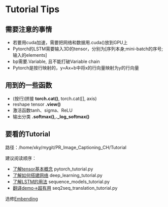 # Tutorial Tips
## 需要注意的事情
+ 若要用cuda加速，需要把网络和数据用.cuda()放到GPU上
+ Pytorch的LSTM需要输入3D的tensor，分别为[序列本身;mini-batch的序号;输入的elements]
+ bp需要.Variable, 且不能打破Variable chain
+ Pytorch是按行映射的，y=Ax+b中将x的行向量映射为y的行向量

## 用到的一些函数
+ (按行)拼接 **torch.cat()**, torch.cat([], axis)
+ reshape tensor **.view()**
+ 激活函数tanh、sigma、ReLU
+ 输出分类 **.softmax(),._log_softmax()**

## 要看的Tutorial
路径：/home/xky/mygit/PR_Image_Captioning_CH/Tutorial

建议阅读顺序：
+ [了解tensor基本概念](http://pytorch.org/tutorials/beginner/nlp/pytorch_tutorial.html#sphx-glr-beginner-nlp-pytorch-tutorial-py) pytorch_tutorial.py
+ [了解如何搭建网络](http://pytorch.org/tutorials/beginner/nlp/deep_learning_tutorial.html) deep_learning_tutorial.py
+ [了解LSTM的用法](http://pytorch.org/tutorials/beginner/nlp/sequence_models_tutorial.html) sequence_models_tutorial.py
+ [翻译demo->超有用](http://pytorch.org/tutorials/intermediate/seq2seq_translation_tutorial.html) seq2seq_translation_tutorial.py

选修[Embending](http://pytorch.org/tutorials/beginner/nlp/word_embeddings_tutorial.html)

